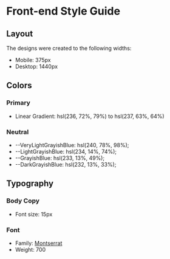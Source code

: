 # Front-end Style Guide

## Layout

The designs were created to the following widths:

- Mobile: 375px
- Desktop: 1440px

## Colors

### Primary

- Linear Gradient: hsl(236, 72%, 79%) to hsl(237, 63%, 64%)

### Neutral

- --VeryLightGrayishBlue: hsl(240, 78%, 98%);
- --LightGrayishBlue: hsl(234, 14%, 74%);
- --GrayishBlue: hsl(233, 13%, 49%);
- --DarkGrayishBlue: hsl(232, 13%, 33%);

## Typography

### Body Copy

- Font size: 15px

### Font

- Family: [Montserrat](https://fonts.google.com/specimen/Montserrat)
- Weight: 700
